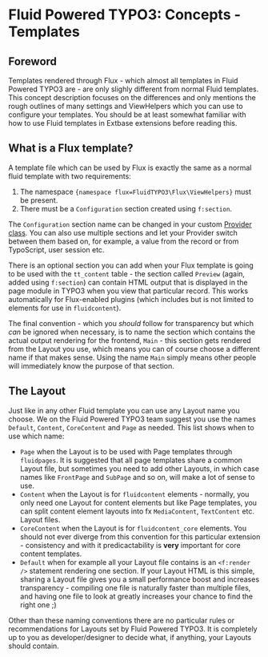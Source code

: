 Fluid Powered TYPO3: Concepts - Templates
=========================================

## Foreword

Templates rendered through Flux - which almost all templates in Fluid Powered TYPO3 are - are only slighly different from normal
Fluid templates. This concept description focuses on the differences and only mentions the rough outlines of many settings and
ViewHelpers which you can use to configure your templates. You should be at least somewhat familiar with how to use Fluid
templates in Extbase extensions before reading this.

## What is a Flux template?

A template file which can be used by Flux is exactly the same as a normal fluid template with two requirements:

1. The namespace `{namespace flux=FluidTYPO3\Flux\ViewHelpers}` must be present.
2. There must be a `Configuration` section created using `f:section`.

The `Configuration` section name can be changed in your custom [Provider class](Providers.md). You can also use multiple sections
and let your Provider switch between them based on, for example, a value from the record or from TypoScript, user session etc.

There is an optional section you can add when your Flux template is going to be used with the `tt_content` table - the section
called `Preview` (again, added using `f:section`) can contain HTML output that is displayed in the page module in TYPO3 when you
view that particular record. This works automatically for Flux-enabled plugins (which includes but is not limited to elements
for use in `fluidcontent`).

The final convention - which you *should* follow for transparency but which *can* be ignored when necessary, is to name the
section which contains the actual output rendering for the frontend, `Main` - this section gets rendered from the Layout you use,
which means you can of course choose a different name if that makes sense. Using the name `Main` simply means other people will
immediately know the purpose of that section.

## The Layout

Just like in any other Fluid template you can use any Layout name you choose. We on the Fluid Powered TYPO3 team suggest you use
the names `Default`, `Content`, `CoreContent` and `Page` as needed. This list shows when to use which name:

* `Page` when the Layout is to be used with Page templates through `fluidpages`. It is suggested that all page templates share a
  common Layout file, but sometimes you need to add other Layouts, in which case names like `FrontPage` and `SubPage` and so on,
  will make a lot of sense to use.
* `Content` when the Layout is for `fluidcontent` elements - normally, you only need one Layout for content elements but like Page
  templates, you can split content element layouts into fx `MediaContent`, `TextContent` etc. Layout files.
* `CoreContent` when the Layout is for `fluidcontent_core` elements. You should not ever diverge from this convention for this
  particular extension - consistency and with it predicactability is **very** important for core content templates.
* `Default` when for example all your Layout file contains is an `<f:render />` statement rendering one section. If your Layout
  HTML is this simple, sharing a Layout file gives you a small performance boost and increases transparency - compiling one file
  is naturally faster than multiple files, and having one file to look at greatly increases your chance to find the right one ;)

Other than these naming conventions there are no particular rules or recommendations for Layouts set by Fluid Powered TYPO3. It is
completely up to you as developer/designer to decide what, if anything, your Layouts should contain.
